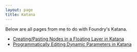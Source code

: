 ```yaml
---
layout: page
title: Katana
---
```

Below are all pages from me to do with Foundry's Katana.

* [Creating/Pasting Nodes in a Floating Layer in Katana](./KatanaFloatingNodes/README.md)
* [Programmatically Editing Dynamic Parameters in Katana](./KatanaDynamicParameters/README.md)
